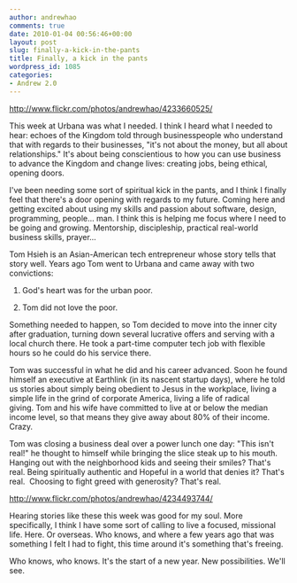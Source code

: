 ```yaml
---
author: andrewhao
comments: true
date: 2010-01-04 00:56:46+00:00
layout: post
slug: finally-a-kick-in-the-pants
title: Finally, a kick in the pants
wordpress_id: 1085
categories:
- Andrew 2.0
---
```


http://www.flickr.com/photos/andrewhao/4233660525/

This week at Urbana was what I needed. I think I heard what I needed to hear: echoes of the Kingdom told through businesspeople who understand that with regards to their businesses, "it's not about the money, but all about relationships." It's about being conscientious to how you can use business to advance the Kingdom and change lives: creating jobs, being ethical, opening doors.

I've been needing some sort of spiritual kick in the pants, and I think I finally feel that there's a door opening with regards to my future. Coming here and getting excited about using my skills and passion about software, design, programming, people... man. I think this is helping me focus where I need to be going and growing. Mentorship, discipleship, practical real-world business skills, prayer...

Tom Hsieh is an Asian-American tech entrepreneur whose story tells that story well. Years ago Tom went to Urbana and came away with two convictions:




	
  1. God's heart was for the urban poor.

	
  2. Tom did not love the poor.



Something needed to happen, so Tom decided to move into the inner city after graduation, turning down several lucrative offers and serving with a local church there. He took a part-time computer tech job with flexible hours so he could do his service there.

Tom was successful in what he did and his career advanced. Soon he found himself an executive at Earthlink (in its nascent startup days), where he told us stories about simply being obedient to Jesus in the workplace, living a simple life in the grind of corporate America, living a life of radical giving. Tom and his wife have committed to live at or below the median income level, so that means they give away about 80% of their income. Crazy.

Tom was closing a business deal over a power lunch one day: "This isn't real!" he thought to himself while bringing the slice steak up to his mouth. Hanging out with the neighborhood kids and seeing their smiles? That's real. Being spiritually authentic and Hopeful in a world that denies it? That's real.  Choosing to fight greed with generosity? That's real.

http://www.flickr.com/photos/andrewhao/4234493744/

Hearing stories like these this week was good for my soul. More specifically, I think I have some sort of calling to live a focused, missional life. Here. Or overseas. Who knows, and where a few years ago that was something I felt I had to fight, this time around it's something that's freeing.

Who knows, who knows. It's the start of a new year. New possibilities. We'll see.
